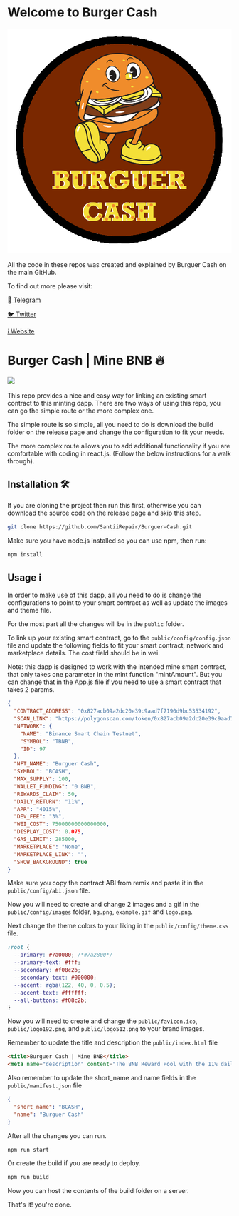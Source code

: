 # Welcome to Burger Cash

![](https://github.com/SantiiRepair/Burger-Cash/blob/main/logo.png)

All the code in these repos was created and explained by Burguer Cash on the main GitHub.

To find out more please visit:

[💬 Telegram](https://t.me/burgercash)

[🐦 Twitter](https://twitter.com/burguercash)

[ℹ️ Website](https://burguercash.com)

# Burger Cash | Mine BNB 🔥

![](https://github.com/SantiiRepair/Burguer-Cash/blob/main/banner.PNG)

This repo provides a nice and easy way for linking an existing smart contract to this minting dapp. There are two ways of using this repo, you can go the simple route or the more complex one.

The simple route is so simple, all you need to do is download the build folder on the release page and change the configuration to fit your needs.

The more complex route allows you to add additional functionality if you are comfortable with coding in react.js. (Follow the below instructions for a walk through).

## Installation 🛠️

If you are cloning the project then run this first, otherwise you can download the source code on the release page and skip this step.

```sh
git clone https://github.com/SantiiRepair/Burguer-Cash.git
```

Make sure you have node.js installed so you can use npm, then run:

```sh
npm install
```

## Usage ℹ️

In order to make use of this dapp, all you need to do is change the configurations to point to your smart contract as well as update the images and theme file.

For the most part all the changes will be in the `public` folder.

To link up your existing smart contract, go to the `public/config/config.json` file and update the following fields to fit your smart contract, network and marketplace details. The cost field should be in wei.

Note: this dapp is designed to work with the intended mine smart contract, that only takes one parameter in the mint function "mintAmount". But you can change that in the App.js file if you need to use a smart contract that takes 2 params.

```json
{
  "CONTRACT_ADDRESS": "0x827acb09a2dc20e39c9aad7f7190d9bc53534192",
  "SCAN_LINK": "https://polygonscan.com/token/0x827acb09a2dc20e39c9aad7f7190d9bc53534192",
  "NETWORK": {
    "NAME": "Binance Smart Chain Testnet",
    "SYMBOL": "TBNB",
    "ID": 97
  },
  "NFT_NAME": "Burguer Cash",
  "SYMBOL": "BCASH",
  "MAX_SUPPLY": 100,
  "WALLET_FUNDING": "0 BNB",
  "REWARDS_CLAIM": 50,
  "DAILY_RETURN": "11%",
  "APR": "4015%",
  "DEV_FEE": "3%",
  "WEI_COST": 75000000000000000,
  "DISPLAY_COST": 0.075,
  "GAS_LIMIT": 285000,
  "MARKETPLACE": "None",
  "MARKETPLACE_LINK": "",
  "SHOW_BACKGROUND": true
}
```

Make sure you copy the contract ABI from remix and paste it in the `public/config/abi.json` file.

Now you will need to create and change 2 images and a gif in the `public/config/images` folder, `bg.png`, `example.gif` and `logo.png`.

Next change the theme colors to your liking in the `public/config/theme.css` file.

```css
:root {
  --primary: #7a0000; /*#7a2800*/
  --primary-text: #fff;
  --secondary: #f08c2b;
  --secondary-text: #000000;
  --accent: rgba(122, 40, 0, 0.5);
  --accent-text: #ffffff;
  --all-buttons: #f08c2b;
}
```

Now you will need to create and change the `public/favicon.ico`, `public/logo192.png`, and
`public/logo512.png` to your brand images.

Remember to update the title and description the `public/index.html` file

```html
<title>Burguer Cash | Mine BNB</title>
<meta name="description" content="The BNB Reward Pool with the 11% daily return and lowest dev fee." />
```

Also remember to update the short_name and name fields in the `public/manifest.json` file

```json
{
  "short_name": "BCASH",
  "name": "Burguer Cash"
}
```

After all the changes you can run.

```sh
npm run start
```

Or create the build if you are ready to deploy.

```sh
npm run build
```

Now you can host the contents of the build folder on a server.

That's it! you're done.

